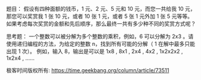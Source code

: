 题目：
假设有四种面额的钱币，1 元、2 元、5 元和 10 元，而您一共给我 10 元，那您可以奖赏我 1 张 10 元，或者 10 张 1 元，或者 5 张 1 元外加 1 张 5 元等等。
如果考虑每次奖赏的金额和先后顺序，那么最终一共有多少种不同的奖赏方式呢？


思考题：
一个整数可以被分解为多个整数的乘积，例如，6 可以分解为 2x3 。请使用递归编程的方法，为给定的整数 n，找到所有可能的分解（ 1 在解中最多只能出现 1 次）。
例如，输入 8，输出是可以是 1x8 , 8x1 , 2x4 , 4x2 , 1x2x2x2 , 1x2x4 , ......


极客时间版权所有: https://time.geekbang.org/column/article/73511
